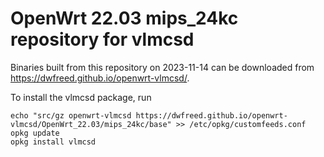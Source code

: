 OpenWrt 22.03 mips_24kc repository for vlmcsd
========

Binaries built from this repository on 2023-11-14 can be downloaded from <https://dwfreed.github.io/openwrt-vlmcsd/>.

To install the vlmcsd package, run

```
echo "src/gz openwrt-vlmcsd https://dwfreed.github.io/openwrt-vlmcsd/OpenWrt_22.03/mips_24kc/base" >> /etc/opkg/customfeeds.conf
opkg update
opkg install vlmcsd
```
